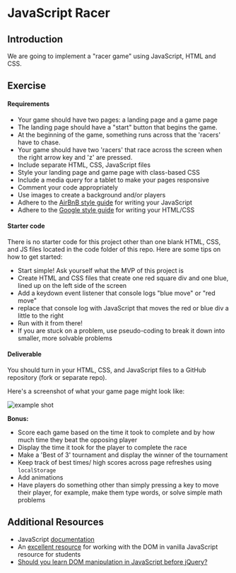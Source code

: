 

# JavaScript Racer

## Introduction

We are going to implement a "racer game" using JavaScript, HTML and CSS.  

## Exercise

#### Requirements

- Your game should have two pages: a landing page and a game page
- The landing page should have a "start" button that begins the game.
- At the beginning of the game, something runs across that the 'racers' have to chase.
- Your game should have two 'racers' that race across the screen when the right arrow key and 'z' are pressed.
- Include separate HTML, CSS, JavaScript files
- Style your landing page and game page with class-based CSS
- Include a media query for a tablet to make your pages responsive
- Comment your code appropriately
- Use images to create a background and/or players
- Adhere to the [AirBnB style guide](https://github.com/airbnb/javascript/tree/es5-deprecated/es5) for writing your JavaScript
- Adhere to the [Google style guide](https://google.github.io/styleguide/htmlcssguide.xml) for writing your HTML/CSS

#### Starter code

There is no starter code for this project other than one blank HTML, CSS, and JS files located in the code folder of this repo. Here are some tips on how to get started:

- Start simple! Ask yourself what the MVP of this project is
- Create HTML and CSS files that create one red square div and one blue, lined up on the left side of the screen
- Add a keydown event listener that console logs "blue move" or "red move"
- replace that console log with JavaScript that moves the red or blue div a little to the right
- Run with it from there!
- If you are stuck on a problem, use pseudo-coding to break it down into smaller, more solvable problems

#### Deliverable

You should turn in your HTML, CSS, and JavaScript files to a GitHub repository (fork or separate repo). 

Here's a screenshot of what your game page might look like:

![example shot](https://git.generalassemb.ly/wdi-nyc-narwhal/U01-D04-RACER-HW/blob/master/chicken.png)

**Bonus:**

- Score each game based on the time it took to complete and by how much time they beat the opposing player
- Display the time it took for the player to complete the race
- Make a 'Best of 3' tournament and display the winner of the tournament
- Keep track of best times/ high scores across page refreshes using `localStorage`
- Add animations
- Have players do something other than simply pressing a key to move their player, for example, make them type words, or solve simple math problems

## Additional Resources
- JavaScript [documentation](https://developer.mozilla.org/en-US/docs/Web/JavaScript)
- An [excellent resource](https://developer.mozilla.org/en-US/docs/Web/Events) for working with the DOM in vanilla JavaScript resource for students
- [Should you learn DOM manipulation in JavaScript before jQuery?](https://www.reddit.com/r/javascript/comments/3hpm1v/should_i_learn_dom_manipulation_with_raw/)
